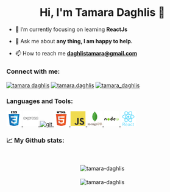<h1 align="center">Hi, I'm Tamara Daghlis 👋</h1>

- 🌱 I’m currently focusing on learning **ReactJs**

- 💬 Ask me about **any thing, I am happy to help.**

- 📫 How to reach me **daghlistamara@gmail.com**


<h3 align="left">Connect with me:</h3>
<p align="left">
<a href="https://www.linkedin.com/in/tamara-daghlis-7067a7214/" target="blank"><img align="center" src="https://raw.githubusercontent.com/rahuldkjain/github-profile-readme-generator/master/src/images/icons/Social/linked-in-alt.svg" alt="tamara daghlis" height="30" width="40" /></a>
<a href="https://www.facebook.com/tamara.daghlis" target="blank"><img align="center" src="https://raw.githubusercontent.com/rahuldkjain/github-profile-readme-generator/master/src/images/icons/Social/facebook.svg" alt="tamara.daghlis" height="30" width="40" /></a>
<a href="https://instagram.com/tamara_daghlis" target="blank"><img align="center" src="https://raw.githubusercontent.com/rahuldkjain/github-profile-readme-generator/master/src/images/icons/Social/instagram.svg" alt="tamara_daghlis" height="30" width="40" /></a>
</p>

<h3 align="left">Languages and Tools:</h3>
<p align="left"> <a href="https://www.w3schools.com/css/" target="_blank" rel="noreferrer"> <img src="https://raw.githubusercontent.com/devicons/devicon/master/icons/css3/css3-original-wordmark.svg" alt="css3" width="40" height="40"/> </a> <a href="https://expressjs.com" target="_blank" rel="noreferrer"> <img src="https://raw.githubusercontent.com/devicons/devicon/master/icons/express/express-original-wordmark.svg" alt="express" width="40" height="40"/> </a> <a href="https://git-scm.com/" target="_blank" rel="noreferrer"> <img src="https://www.vectorlogo.zone/logos/git-scm/git-scm-icon.svg" alt="git" width="40" height="40"/> </a> <a href="https://www.w3.org/html/" target="_blank" rel="noreferrer"> <img src="https://raw.githubusercontent.com/devicons/devicon/master/icons/html5/html5-original-wordmark.svg" alt="html5" width="40" height="40"/> </a> <a href="https://developer.mozilla.org/en-US/docs/Web/JavaScript" target="_blank" rel="noreferrer"> <img src="https://raw.githubusercontent.com/devicons/devicon/master/icons/javascript/javascript-original.svg" alt="javascript" width="40" height="40"/> </a> <a href="https://www.mongodb.com/" target="_blank" rel="noreferrer"> <img src="https://raw.githubusercontent.com/devicons/devicon/master/icons/mongodb/mongodb-original-wordmark.svg" alt="mongodb" width="40" height="40"/> </a> <a href="https://nodejs.org" target="_blank" rel="noreferrer"> <img src="https://raw.githubusercontent.com/devicons/devicon/master/icons/nodejs/nodejs-original-wordmark.svg" alt="nodejs" width="40" height="40"/> </a> <a href="https://reactjs.org/" target="_blank" rel="noreferrer"> <img src="https://raw.githubusercontent.com/devicons/devicon/master/icons/react/react-original-wordmark.svg" alt="react" width="40" height="40"/> </a> </p>


<h3 align="left">📈 My Github stats:</h3>
<br />
<p align="center">
  <img align="center" src="https://github-readme-stats.vercel.app/api/top-langs?username=tamara-daghlis&show_icons=true&locale=en&layout=compact" alt="tamara-daghlis" />
   <br />
   <br />
  <img align="center" src="https://github-readme-stats.vercel.app/api?username=tamara-daghlis&show_icons=true&locale=en" alt="tamara-daghlis" />
</p>



